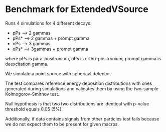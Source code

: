 # Benchmark for ExtendedVSource

Runs 4 simulations for 4 different decays:

* pPs --> 2 gammas
* pPs* --> 2 gammas + prompt gamma
* oPs --> 3 gammas
* oPs* --> 3gammas + prompt gamma

where pPs is para-positronium, oPs is ortho-positronium, prompt gamma is deexcitation gamma.

We simulate a point source with spherical detector.

The test compares reference energy deposition distributions with ones generated during simulations and validates them by using the two-sample Kolmogorov-Smirnov test.

Null hypothesis is that two two distributions are identical with p-value threshold equals 0.05 (5%).

Additionally, if data contains signals from other particles test fails because we do not expect them to be present for given macros.
